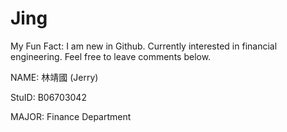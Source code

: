 # Jing

My Fun Fact: I am new in Github. Currently interested in financial engineering. Feel free to leave comments below.

NAME: 林靖國 (Jerry)

StuID: B06703042

MAJOR: Finance Department
